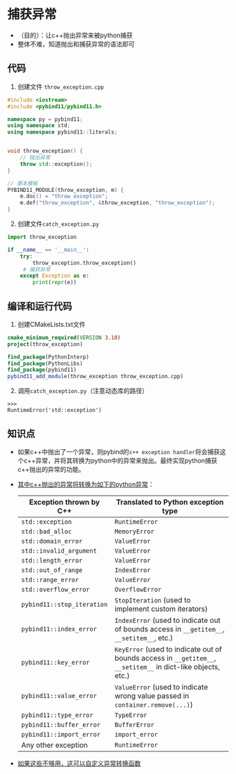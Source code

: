  

 

# 捕获异常

- （目的）：让c++抛出异常来被python捕获
- 整体不难，知道抛出和捕获异常的语法即可



## 代码

1. 创建文件 `throw_exception.cpp` 

```c++
#include <iostream>
#include <pybind11/pybind11.h>

namespace py = pybind11;
using namespace std;
using namespace pybind11::literals;


void throw_exception() {
    // 抛出异常
    throw std::exception();
}

// 基本模板
PYBIND11_MODULE(throw_exception, m) {
    m.doc() = "throw exception";
    m.def("throw_exception", &throw_exception, "throw_exception");
}
```

2. 创建文件`catch_exception.py`

```python
import throw_exception

if __name__ == '__main__':
    try:
        throw_exception.throw_exception()
     # 捕获异常
    except Exception as e:
        print(repr(e))
```



## 编译和运行代码

1. 创建CMakeLists.txt文件

```cmake
cmake_minimum_required(VERSION 3.10)
project(throw_exception)

find_package(PythonInterp)
find_package(PythonLibs)
find_package(pybind11)
pybind11_add_module(throw_exception throw_exception.cpp)
```

2. 调用`catch_exception.py`（注意动态库的路径）

```
>>>
RuntimeError('std::exception')
```



## 知识点

- 如果c++中抛出了一个异常，则pybind的`c++ exception handler`将会捕获这个c++异常，并将其转换为python中的异常来抛出。最终实现python捕获c++抛出的异常的功能。

- [其中c++抛出的异常将转换为如下的python异常](https://pybind11.readthedocs.io/en/stable/advanced/exceptions.html)：

  | Exception thrown by C++    | Translated to Python exception type                          |
  | -------------------------- | ------------------------------------------------------------ |
  | `std::exception`           | `RuntimeError`                                               |
  | `std::bad_alloc`           | `MemoryError`                                                |
  | `std::domain_error`        | `ValueError`                                                 |
  | `std::invalid_argument`    | `ValueError`                                                 |
  | `std::length_error`        | `ValueError`                                                 |
  | `std::out_of_range`        | `IndexError`                                                 |
  | `std::range_error`         | `ValueError`                                                 |
  | `std::overflow_error`      | `OverflowError`                                              |
  | `pybind11::stop_iteration` | `StopIteration` (used to implement custom iterators)         |
  | `pybind11::index_error`    | `IndexError` (used to indicate out of bounds access in `__getitem__`, `__setitem__`, etc.) |
  | `pybind11::key_error`      | `KeyError` (used to indicate out of bounds access in `__getitem__`, `__setitem__` in dict-like objects, etc.) |
  | `pybind11::value_error`    | `ValueError` (used to indicate wrong value passed in `container.remove(...)`) |
  | `pybind11::type_error`     | `TypeError`                                                  |
  | `pybind11::buffer_error`   | `BufferError`                                                |
  | `pybind11::import_error`   | `import_error`                                               |
  | Any other exception        | `RuntimeError`                                               |

- [如果这些不够用，这可以自定义异常转换函数](https://pybind11.readthedocs.io/en/stable/advanced/exceptions.html#registering-custom-translators)
